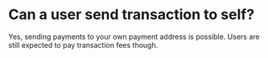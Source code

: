 # Can a user send transaction to self?

Yes, sending payments to your own payment address is possible. Users are still expected to pay transaction fees though. 
